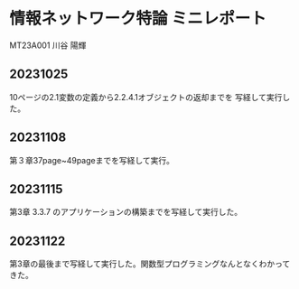 # 情報ネットワーク特論 ミニレポート

MT23A001 川谷 陽輝

## 20231025
10ページの2.1変数の定義から2.2.4.1オブジェクトの返却までを
写経して実行した。

## 20231108
第３章37page~49pageまでを写経して実行。

## 20231115
第3章 3.3.7 のアプリケーションの構築までを写経して実行した。

## 20231122
第3章の最後まで写経して実行した。関数型プログラミングなんとなくわかってきた。
